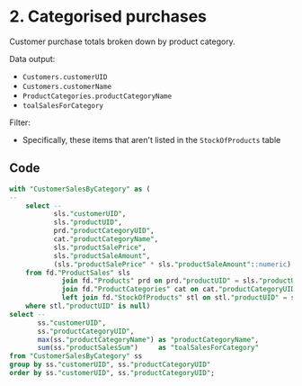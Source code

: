 # 2. Categorised purchases

Customer purchase totals broken down by product category.

Data output:

- `Customers.customerUID`
- `Customers.customerName`
- `ProductCategories.productCategoryName`
- `toalSalesForCategory`

Filter:

- Specifically, these items that aren't listed in the `StockOfProducts` table

## Code

```sql
with "CustomerSalesByCategory" as (
--
    select --
           sls."customerUID",
           sls."productUID",
           prd."productCategoryUID",
           cat."productCategoryName",
           sls."productSalePrice",
           sls."productSaleAmount",
           (sls."productSalePrice" * sls."productSaleAmount"::numeric)::numeric as "productSalesSum"
    from fd."ProductSales" sls
             join fd."Products" prd on prd."productUID" = sls."productUID"
             join fd."ProductCategories" cat on cat."productCategoryUID" = prd."productCategoryUID"
             left join fd."StockOfProducts" stl on stl."productUID" = sls."productUID"
    where stl."productUID" is null)
select --
       ss."customerUID",
       ss."productCategoryUID",
       max(ss."productCategoryName") as "productCategoryName",
       sum(ss."productSalesSum")     as "toalSalesForCategory"
from "CustomerSalesByCategory" ss
group by ss."customerUID", ss."productCategoryUID"
order by ss."customerUID", ss."productCategoryUID";
```


